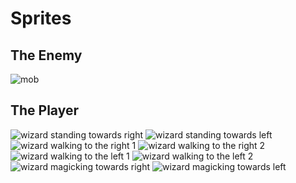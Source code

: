 Sprites
=======

The Enemy
---------
![mob](https://dl.dropboxusercontent.com/u/55042565/protomob.png)

The Player
----------
![wizard standing towards right](https://dl.dropboxusercontent.com/u/55042565/wizardmagicking.png)
![wizard standing towards left](https://dl.dropboxusercontent.com/u/55042565/wizardmagickingleft.png)
![wizard walking to the right 1](https://dl.dropboxusercontent.com/u/55042565/wizardwalking.png)
![wizard walking to the right 2](https://dl.dropboxusercontent.com/u/55042565/wizardwalking2.png)
![wizard walking to the left 1](https://dl.dropboxusercontent.com/u/55042565/wizardwalkingleft.png)
![wizard walking to the left 2](https://dl.dropboxusercontent.com/u/55042565/wizardwalking2left.png)
![wizard magicking towards right](https://dl.dropboxusercontent.com/u/55042565/wizardmagicking.png)
![wizard magicking towards left](https://dl.dropboxusercontent.com/u/55042565/wizardmagickingleft.png)
